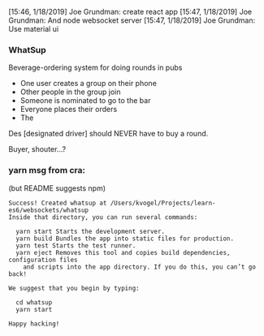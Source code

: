 


[15:46, 1/18/2019] Joe Grundman: create react app
[15:47, 1/18/2019] Joe Grundman: And node websocket server
[15:47, 1/18/2019] Joe Grundman: Use material ui 

### WhatSup

Beverage-ordering system for doing rounds in pubs
* One user creates a group on their phone
* Other people in the group join
* Someone is nominated to go to the bar
* Everyone places their orders
* The 

Des [designated driver] should NEVER have to buy a round.

Buyer, shouter...?


### yarn msg from cra:

(but README suggests npm)

```
Success! Created whatsup at /Users/kvogel/Projects/learn-es6/websockets/whatsup
Inside that directory, you can run several commands:

  yarn start Starts the development server.
  yarn build Bundles the app into static files for production.
  yarn test Starts the test runner.
  yarn eject Removes this tool and copies build dependencies, configuration files
    and scripts into the app directory. If you do this, you can’t go back!

We suggest that you begin by typing:

  cd whatsup
  yarn start

Happy hacking!
```